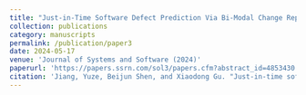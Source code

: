 ```yaml
---
title: "Just-in-Time Software Defect Prediction Via Bi-Modal Change Representation Learning"
collection: publications
category: manuscripts
permalink: /publication/paper3
date: 2024-05-17
venue: 'Journal of Systems and Software (2024)'
paperurl: 'https://papers.ssrn.com/sol3/papers.cfm?abstract_id=4853430'
citation: 'Jiang, Yuze, Beijun Shen, and Xiaodong Gu. "Just-in-time software defect prediction via bi-modal change representation learning." Journal of Systems and Software (2024): 112253.'
---
```

